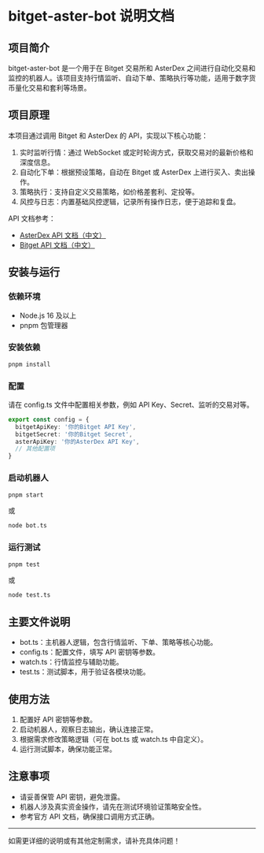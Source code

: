 # bitget-aster-bot 说明文档

## 项目简介

bitget-aster-bot 是一个用于在 Bitget 交易所和 AsterDex 之间进行自动化交易和监控的机器人。该项目支持行情监听、自动下单、策略执行等功能，适用于数字货币量化交易和套利等场景。

## 项目原理

本项目通过调用 Bitget 和 AsterDex 的 API，实现以下核心功能：

1. 实时监听行情：通过 WebSocket 或定时轮询方式，获取交易对的最新价格和深度信息。
2. 自动化下单：根据预设策略，自动在 Bitget 或 AsterDex 上进行买入、卖出操作。
3. 策略执行：支持自定义交易策略，如价格差套利、定投等。
4. 风控与日志：内置基础风控逻辑，记录所有操作日志，便于追踪和复盘。

API 文档参考：
- [AsterDex API 文档（中文）](https://github.com/asterdex/api-docs/blob/master/aster-finance-api_CN.md)
- [Bitget API 文档（中文）](https://www.bitget.com/zh-CN/api-doc/)

## 安装与运行

### 依赖环境

- Node.js 16 及以上
- pnpm 包管理器

### 安装依赖

```bash
pnpm install
```

### 配置

请在 config.ts 文件中配置相关参数，例如 API Key、Secret、监听的交易对等。

```ts
export const config = {
  bitgetApiKey: '你的Bitget API Key',
  bitgetSecret: '你的Bitget Secret',
  asterApiKey: '你的AsterDex API Key',
  // 其他配置项
}
```

### 启动机器人

```bash
pnpm start
```
或
```bash
node bot.ts
```

### 运行测试

```bash
pnpm test
```
或
```bash
node test.ts
```

## 主要文件说明

- bot.ts：主机器人逻辑，包含行情监听、下单、策略等核心功能。
- config.ts：配置文件，填写 API 密钥等参数。
- watch.ts：行情监控与辅助功能。
- test.ts：测试脚本，用于验证各模块功能。

## 使用方法

1. 配置好 API 密钥等参数。
2. 启动机器人，观察日志输出，确认连接正常。
3. 根据需求修改策略逻辑（可在 bot.ts 或 watch.ts 中自定义）。
4. 运行测试脚本，确保功能正常。

## 注意事项

- 请妥善保管 API 密钥，避免泄露。
- 机器人涉及真实资金操作，请先在测试环境验证策略安全性。
- 参考官方 API 文档，确保接口调用方式正确。

---

如需更详细的说明或有其他定制需求，请补充具体问题！

